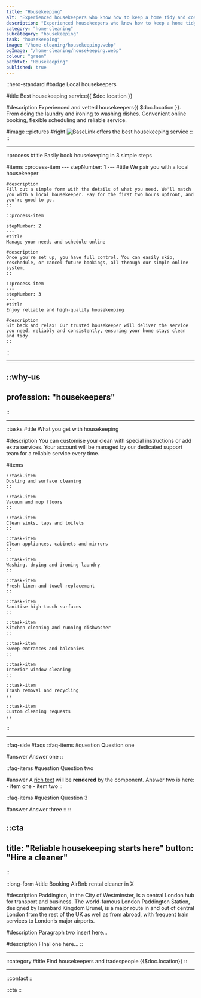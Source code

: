 ```yaml
---
title: "Housekeeping"
alt: "Experienced housekeepers who know how to keep a home tidy and cosy"
description: "Experienced housekeepers who know how to keep a home tidy and cosy"
category: "home-cleaning"
subcategory: "housekeeping"
task: "housekeeping"
image: "/home-cleaning/housekeeping.webp"
ogImage: "/home-cleaning/housekeeping.webp"
colour: "green"
pathtxt: "Housekeeping"
published: true
---
```


::hero-standard
#badge
Local housekeepers

#title
Best housekeeping service{{ $doc.location }}

#description
Experienced and vetted housekeepers{{ $doc.location }}. From doing the laundry and ironing to washing dishes. Convenient online booking, flexible scheduling and reliable service.

#image
    ::pictures
    #right
    ![BaseLink offers the best housekeeping service](/home-cleaning/housekeeping.webp)
    ::
::

---

::process
#title
Easily book housekeeping in 3 simple steps

#items
    ::process-item
    ---
    stepNumber: 1
    ---
    #title
    We pair you with a local housekeeper

    #description
    Fill out a simple form with the details of what you need. We'll match you with a local housekeeper. Pay for the first two hours upfront, and you're good to go.
    ::
    
    ::process-item
    ---
    stepNumber: 2
    ---
    #title
    Manage your needs and schedule online

    #description
    Once you're set up, you have full control. You can easily skip, reschedule, or cancel future bookings, all through our simple online system.
    ::

    ::process-item
    ---
    stepNumber: 3
    ---
    #title
    Enjoy reliable and high-quality housekeeping

    #description
    Sit back and relax! Our trusted housekeeper will deliver the service you need, reliably and consistently, ensuring your home stays clean and tidy.
    ::
::

---

::why-us
---
profession: "housekeepers"
---
::

---

::tasks
#title
What you get with housekeeping

#description
You can customise your clean with special instructions or add extra services. Your account will be managed by our dedicated support team for a reliable service every time.

#items
    
    ::task-item
    Dusting and surface cleaning
    ::
    
    ::task-item
    Vacuum and mop floors
    ::
    
    ::task-item
    Clean sinks, taps and toilets
    ::
    
    ::task-item
    Clean appliances, cabinets and mirrors
    ::
    
    ::task-item
    Washing, drying and ironing laundry
    ::
    
    ::task-item
    Fresh linen and towel replacement
    ::

    ::task-item
    Sanitise high-touch surfaces
    ::

    ::task-item
    Kitchen cleaning and running dishwasher
    ::

    ::task-item
    Sweep entrances and balconies
    ::

    ::task-item
    Interior window cleaning
    ::

    ::task-item
    Trash removal and recycling
    ::

    ::task-item
    Custom cleaning requests
    ::
::

---

::faq-side
#faqs
  ::faq-items
  #question
  Question one

  #answer
  Answer one
  ::

  ::faq-items
  #question
  Question two

  #answer
  A [rich text](/services/commercial-cleaning) will be **rendered** by the component.
  Answer two is here:
    - item one
    - item two
  ::

  ::faq-items
  #question
  Question 3

  #answer
  Answer three
  ::
::

::cta
---
title: "Reliable housekeeping starts here"
button: "Hire a cleaner"
---
::

::long-form
#title
Booking AirBnb rental cleaner in X

#description
Paddington, in the City of Westminster, is a central London hub for transport and business. The world-famous London Paddington Station, designed by Isambard Kingdom Brunel, is a major route in and out of central London from the rest of the UK as well as from abroad, with frequent train services to London’s major airports.

#description
Paragraph two insert here...

#description
FInal one here...
::

---

::category
#title
Find housekeepers and tradespeople {{$doc.location}}
::

---

::contact
::

::cta
::